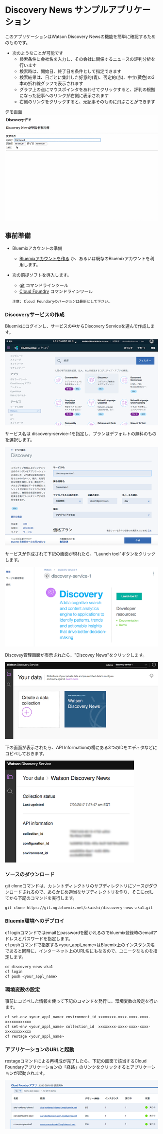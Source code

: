 # Discovery News サンプルアプリケーション
このアプリケーションはWatson Discovery Newsの機能を簡単に確認するためのものです。  

* 次のようなことが可能です
    * 検索条件に会社名を入力し、その会社に関係するニュースの評判分析を行います
    * 検索時は、開始日、終了日を条件として指定できます
    * 検索結果は、日ごとに集計した好意的(青)、否定的(赤)、中立(黄色)の3本の折れ線グラフで表示されます
    * グラフ上の点にマウスポインタをあわせてクリックすると、評判の根拠になった記事へのリンクが右側に表示されます
    * 右側のリンクをクリックすると、元記事そのものに飛ぶことができます

デモ画面  
![デモ](readme_images/news-demo.gif)

## 事前準備

* Bluemixアカウントの準備
    * [Bluemixアカウントを作る][sign_up] か、あるいは既存のBluemixアカウントを利用します。
* 次の前提ソフトを導入します。
    *  [git][git] コマンドラインツール
    *  [Cloud Foundry][cloud_foundry] コマンドラインツール

      注意: Cloud Foundaryのバージョンは最新として下さい。

### Discoveryサービスの作成
Bluemixにログインし、サービスの中からDiscovery Serviceを選んで作成します。  
  
![](readme_images/crt-discovery-step1.png)  
  
サービス名は discovery-service-1を指定し、プランはデフォルトの無料のものを選択します。  
  
![](readme_images/crt-discovery-step2.png)  
  
サービスが作成されて下記の画面が現れたら、"Launch tool"ボタンをクリックします。  
  
![](readme_images/launch-discovery.png)  
  
Discovey管理画面が表示されたら、"Discovey News"をクリックします。

![](readme_images/discovery-top.png)  
  
下の画面が表示されたら、API Informationの欄にある3つのIDをエディタなどにコピペしておきます。
  
![](readme_images/discovery-prop.png)  
  
### ソースのダウンロード
git cloneコマンドは、カレントディレクトリのサブディレクトリにソースがダウンロードされるので、あらかじめ適当なサブディレクトリを作り、そこにcdしてから下記のコマンドを実行します。

    git clone https://git.ng.bluemix.net/akaishi/discovery-news-aka1.git

### Bluemix環境へのデプロイ
cf loginコマンドではemailとpasswordを聞かれるのでbluemix登録時のemailアドレスとパスワードを指定します。  
cf pushコマンドで指定する<your_appl_name>はBluemix上のインスタンス名であると同時に、インターネット上のURL名にもなるので、ユニークなものを指定します。  

    cd discovery-news-aka1
    cf login
    cf push <your_appl_name>

### 環境変数の設定
事前にコピペした情報を使って下記のコマンドを発行し、環境変数の設定を行います。　　

    cf set-env <your_appl_name> environment_id xxxxxxxx-xxxx-xxxx-xxxx-xxxxxxxxxxxx  
    cf set-env <your_appl_name> collection_id  xxxxxxxx-xxxx-xxxx-xxxx-xxxxxxxxxxxx  
    cf restage <your_appl_name>

### アプリケーションのURLと起動
restageコマンドによる再構成が完了したら、下記の画面で該当するCloud Foundaryアプリケーションの「経路」のリンクをクリックするとアプリケーションが起動されます。

![call-appl](readme_images/call-appl.png)

[cloud_foundry]: https://github.com/cloudfoundry/cli#downloads
[git]: https://git-scm.com/downloads
[sign_up]: https://bluemix.net/registration
